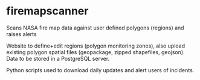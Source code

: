 # firemapscanner
Scans NASA fire map data against user defined polygons (regions) and raises alerts

Website to define+edit regions (polygon monitoring zones), also upload existing polygon spatial files (geopackage, zipped shapefiles, geojson).
Data to be stored in a PostgreSQL server.

Python scripts used to download daily updates and alert users of incidents. 
